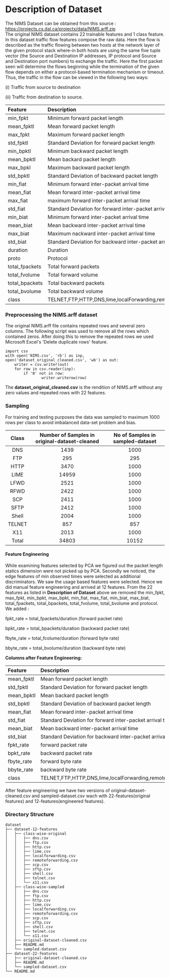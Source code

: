 # Description of Dataset #

The NIMS Dataset can be obtained from this source : https://projects.cs.dal.ca/projectx/data/NIMS.arff.zip <br />
The original NIMS dataset contains 22 trainable features and 1 class feature. In this dataset traffic flow features compose the raw data.  Here the flow is described as the traffic flowing between two hosts at the network layer of the given protocol stack where-in both hosts are using the same five tuple vector (the Source and Destination IP addresses, IP protocol and Source and Destination port numbers) to exchange the traffic. Here the first packet seen will determine the flows beginning while the termination of the given flow depends on either a protocol-based termination mechanism or timeout. Thus, the traffic in the flow can be viewed in the following two ways: 

(i) Traffic from source to destination

(ii) Traffic from destination to source.

| Feature        | Description         |
|:------------- |:-------------|
min_fpkt|Minimum forward packet length
mean_fpktl|Mean forward packet length
max_fpkt|Maximum forward packet length
std_fpktl|Standard Deviation for forward packet length
min_bpktl|Minimum backward packet length
mean_bpktl|Mean backard packet length 
max_bpkl|Maximum backward packet length
std_bpktl|Standard Deviation of backward packet length
min_fiat|Minimum forward inter-packet arrival time
mean_fiat|Mean forward inter-packet arrival time
max_fiat|maximum forward inter-packet arrival time
std_fiat|Standard Deviation for forward inter-packet arrival time
min_biat|Minimum forward inter-packet arrival time
mean_biat|Mean backward inter-packet arrival time
max_biat|Maximum nackward inter-packet arrival time
std_biat|Standard Deviation for backward inter-packet arrival time
duration|Duration
proto|Protocol
total_fpackets|Total forward packets
total_fvolume|Total forward volume
total_bpackets|Total backward packets
total_bvolume|Total backward volume
class|TELNET,FTP,HTTP,DNS,lime,localForwarding,remoteForwarding,scp,sftp,x11,shell

### Preprocessing the NIMS.arff dataset ###
The original NIMS.arff file contains repeated rows and several zero columns. The following script  was used to remove all the rows which contained zeros. After doing this to remove the repeated rows  we used Microsoft Excel's 'Delete duplicate rows' feature.<br />
```
import csv
with open('NIMS.csv', 'rb') as inp, open('dataset_original_cleaned.csv', 'wb') as out:
	writer = csv.writer(out)
  	for row in csv.reader(inp):
		if '0' not in row:
    			writer.writerow(row)
```
The **dataset_original_cleaned.csv** is the rendition of NIMS.arff without any zero values and repeated rows with 22 features. 

### Sampling ###
For training and testing purposes the data was sampled to maximum 1000 rows per class to avoid imbalanced data-set problem and bias. 

Class|	Number of Samples in original-dataset-cleaned|No of Samples in sampled-dataset|
| :-------------: |:-------------:| :-----:|
DNS|1439|1000
FTP|295|295
HTTP|3470|1000
LIME|14959|1000
LFWD|2521|1000
RFWD|2422|1000
SCP|2411|1000
SFTP|2412|1000
Shell|2004|1000
TELNET|857|857
X11|2013|1000
Total|34803|10152

#### Feature Engineering ####

While examining features selected by PCA we figured out the packet length statics dimension were not picked up by PCA. Secondly we noticed, the edge features of min observed times were selected as additional discriminators. We saw the usage based features were selected. Hence we did manual feature engineering and arrived at 12 features. From the 22 features as listed in **Description of Dataset** above we removed the min_fpkt, max_fpkt, min_bpkt, max_bpkt, min_fiat, max_fiat, min_biat, max_biat, total_fpackets, total_bpackets, total_fvolume, total_bvolume and protocol. We added : 

fpkt_rate = total_fpackets/duration (forward packet rate) 

bpkt_rate = total_bpackets/duration (backward packet rate)

fbyte_rate = total_fcolume/duration (forward byte rate)

bbyte_rate = total_bvolume/duration (backward byte rate)

**Columns after Feature Engineering:**

| Feature        | Description         |
|:------------- |:-------------|
mean_fpktl|Mean forward packet length
std_fpktl|Standard Deviation for forward packet length
mean_bpktl|Mean backard packet length 
std_bpktl|Standard Deviation of backward packet length
mean_fiat|Mean forward inter-packet arrival time
std_fiat|Standard Deviation for forward inter-packet arrival time
mean_biat|Mean backward inter-packet arrival time
std_biat|Standard Deviation for backward inter-packet arrival time
fpkt_rate|forward packet rate 
bpkt_rate|backward packet rate
fbyte_rate|forward byte rate
bbyte_rate|backward byte rate
class|TELNET,FTP,HTTP,DNS,lime,localForwarding,remoteForwarding,scp,sftp,x11,shell

After feature engineering we have two versions of original-dataset-cleaned.csv and sampled-dataset.csv wach with 22-features(original features) and 12-features(engineered features).

### Directory Structure ###

```
dataset
├── dataset-12-features
│   ├── class-wise-original
│   │   ├── dns.csv
│   │   ├── ftp.csv
│   │   ├── http.csv
│   │   ├── lime.csv
│   │   ├── localforwarding.csv
│   │   ├── remoteforwarding.csv
│   │   ├── scp.csv
│   │   ├── sftp.csv
│   │   ├── shell.csv
│   │   ├── telnet.csv
│   │   └── x11.csv
│   ├── class-wise-sampled
│   │   ├── dns.csv
│   │   ├── ftp.csv
│   │   ├── http.csv
│   │   ├── lime.csv
│   │   ├── localforwarding.csv
│   │   ├── remoteforwarding.csv
│   │   ├── scp.csv
│   │   ├── sftp.csv
│   │   ├── shell.csv
│   │   ├── telnet.csv
│   │   └── x11.csv
│   ├── original-dataset-cleaned.csv
│   ├── README.md
│   └── sampled-dataset.csv
├── dataset-22-features
│   ├── original-dataset-cleaned.csv
│   ├── README.md
│   └── sampled-dataset.csv
└── README.md
```
